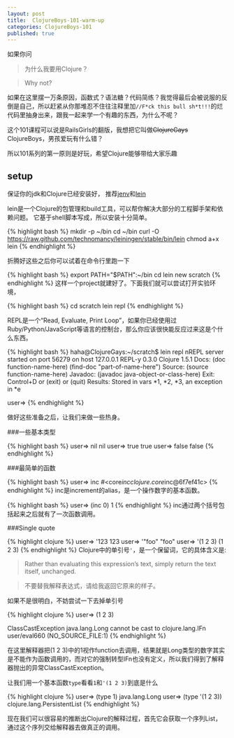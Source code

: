 ```yaml
---
layout: post
title:  ClojureBoys-101-warm-up
categories: ClojureBoys-101
published: true
---
```

如果你问

> 为什么我要用Clojure？

> Why not?

如果在这里摆一万条原因，函数式？语法糖？代码简练？我觉得最后会被说服的反倒是自己，所以赶紧从你那堆忍不住往注释里加`//F*ck this bull sh*t!!!`的烂代码里抽身出来，跟我一起来学一个有趣的东西，为什么不呢？

这个101课程可以说是RailsGirls的翻版，我想把它叫做<del>ClojureGays</del> ClojureBoys，男孩爱玩有什么错？

所以101系列的第一原则是好玩，希望Clojure能够带给大家乐趣

## setup

保证你的jdk和Clojure已经安装好，
推荐[jenv](http://jenv.io/)和[lein](http://leiningen.org/)

lein是一个Clojure的包管理和build工具，可以帮你解决大部分的工程脚手架和依赖问题。
它基于shell脚本写成，所以安装十分简单。

{% highlight bash %}
mkdir -p ~/bin
cd ~/bin
curl -O https://raw.github.com/technomancy/leiningen/stable/bin/lein
chmod a+x lein
{% endhighlight %}

折腾好这些之后你可以试着在命令行里跑一下

{% highlight bash %}
export PATH="$PATH":~/bin
cd
lein new scratch
{% endhighlight %}
这样一个project就建好了。下面我们就可以尝试打开实验环境，

{% highlight bash %}
cd scratch
lein repl
{% endhighlight %}

REPL是一个“Read, Evaluate, Print Loop”，如果你已经使用过Ruby/Python/JavaScript等语言的控制台，那么你应该很快能反应过来这是个什么东西。

{% highlight bash %}
haha@ClojureGays:~/scratch$ lein repl
nREPL server started on port 56279 on host 127.0.0.1
REPL-y 0.3.0
Clojure 1.5.1
    Docs: (doc function-name-here)
          (find-doc "part-of-name-here")
  Source: (source function-name-here)
 Javadoc: (javadoc java-object-or-class-here)
    Exit: Control+D or (exit) or (quit)
 Results: Stored in vars *1, *2, *3, an exception in *e

user=>
{% endhighlight %}

做好这些准备之后，让我们来做一些热身。

###一些基本类型

{% highlight bash %}
user=> nil
nil
user=> true
true
user=> false
false
{% endhighlight %}

###最简单的函数

{% highlight bash %}
user=> inc
#<core$inc clojure.core$inc@6f7ef41c>
{% endhighlight %}
inc是increment的alias，是一个操作数字的基本函数。

{% highlight bash %}
user=> (inc 0)
1
{% endhighlight %}
inc通过两个括号包括起来之后就有了一次函数调用。

###Single quote

{% highlight clojure %}
user=> '123
123
user=> '"foo"
"foo"
user=> '(1 2 3)
(1 2 3)
{% endhighlight %}
Clojure中的单引号`'`，是一个保留词，它的具体含义是:

> Rather than evaluating this expression’s text, simply return the text itself, unchanged.

> 不要替我解释表达式，请给我返回它原来的样子。

如果不是很明白，不妨尝试一下去掉单引号

{% highlight clojure %}
user=> (1 2 3)

ClassCastException java.lang.Long cannot be cast to clojure.lang.IFn  user/eval660 (NO_SOURCE_FILE:1)
{% endhighlight %}

在这里解释器把(1 2 3)中的1视作function去调用，结果就是Long类型的数字其实是不能作为函数调用的，而对它的强制转型IFn也没有定义，所以我们得到了解释器抛出的异常ClassCastException。

让我们用一个基本函数`type`看看`1`和`'(1 2 3)`到底是什么

{% highlight clojure %}
user=> (type 1)
java.lang.Long
user=> (type '(1 2 3))
clojure.lang.PersistentList
{% endhighlight %}

现在我们可以很容易的推断出Clojure的解释过程，首先它会获取一个序列List，通过这个序列交给解释器去做真正的调用。
